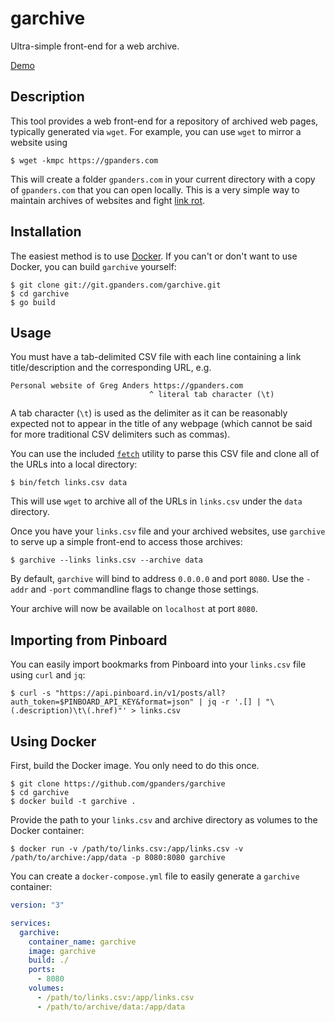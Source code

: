 # garchive

Ultra-simple front-end for a web archive.

[Demo](https://archive.gpanders.com)

## Description

This tool provides a web front-end for a repository of archived web pages,
typically generated via `wget`. For example, you can use `wget` to mirror a
website using

    $ wget -kmpc https://gpanders.com

This will create a folder `gpanders.com` in your current directory with a copy
of `gpanders.com` that you can open locally. This is a very simple way to
maintain archives of websites and fight [link rot][].

## Installation

The easiest method is to use [Docker](#using-docker). If you can't or don't
want to use Docker, you can build `garchive` yourself:

    $ git clone git://git.gpanders.com/garchive.git
    $ cd garchive
    $ go build

## Usage

You must have a tab-delimited CSV file with each line containing a link
title/description and the corresponding URL, e.g.

    Personal website of Greg Anders	https://gpanders.com
                                   ^ literal tab character (\t)

A tab character (`\t`) is used as the delimiter as it can be reasonably
expected not to appear in the title of any webpage (which cannot be said for
more traditional CSV delimiters such as commas).

You can use the included [`fetch`][fetch] utility to parse this CSV file and
clone all of the URLs into a local directory:

    $ bin/fetch links.csv data

This will use `wget` to archive all of the URLs in `links.csv` under the `data`
directory.

Once you have your `links.csv` file and your archived websites, use `garchive`
to serve up a simple front-end to access those archives:

    $ garchive --links links.csv --archive data

By default, `garchive` will bind to address `0.0.0.0` and port `8080`. Use the
`-addr` and `-port` commandline flags to change those settings.

Your archive will now be available on `localhost` at port `8080`.

## Importing from Pinboard

You can easily import bookmarks from Pinboard into your `links.csv` file using
`curl` and `jq`:

    $ curl -s "https://api.pinboard.in/v1/posts/all?auth_token=$PINBOARD_API_KEY&format=json" | jq -r '.[] | "\(.description)\t\(.href)"' > links.csv

## Using Docker

First, build the Docker image. You only need to do this once.

    $ git clone https://github.com/gpanders/garchive
    $ cd garchive
    $ docker build -t garchive .

Provide the path to your `links.csv` and archive directory as volumes to the
Docker container:

    $ docker run -v /path/to/links.csv:/app/links.csv -v /path/to/archive:/app/data -p 8080:8080 garchive

You can create a `docker-compose.yml` file to easily generate a `garchive`
container:

```yaml
version: "3"

services:
  garchive:
    container_name: garchive
    image: garchive
    build: ./
    ports:
      - 8080
    volumes:
      - /path/to/links.csv:/app/links.csv
      - /path/to/archive/data:/app/data
```

[link rot]: https://en.wikipedia.org/wiki/Link_rot
[go]: https://golang.org/doc/install
[fetch]: ./bin/fetch
[release]: https://github.com/gpanders/garchive/releases
